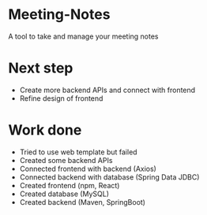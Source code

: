 # Meeting-Notes
A tool to take and manage your meeting notes

# Next step

- Create more backend APIs and connect with frontend
- Refine design of frontend

# Work done

- Tried to use web template but failed
- Created some backend APIs
- Connected frontend with backend (Axios)
- Connected backend with database (Spring Data JDBC)
- Created frontend (npm, React)
- Created database (MySQL)
- Created backend (Maven, SpringBoot)
